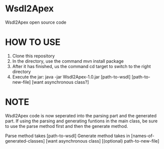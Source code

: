 Wsdl2Apex
=========

Wsdl2Apex open source code

HOW TO USE
==========

1. Clone this repository
2. In the directory, use the command mvn install package
3. After it has finished, us the command cd target to switch to the right directory
4. Execute the jar: java -jar Wsdl2Apex-1.0.jar [path-to-wsdl] [path-to-new-file] [want asynchronous class?]

NOTE
====

Wsdl2Apex code is now seperated into the parsing part and the generated part.  If using the parsing and
generating funtions in the main class, be sure to use the parse method first and then the generate
method.

Parse method takes [path-to-wsdl]
Generate method takes in [names-of-generated-classes] [want asynchronous class] [(optional) path-to-new-file]
